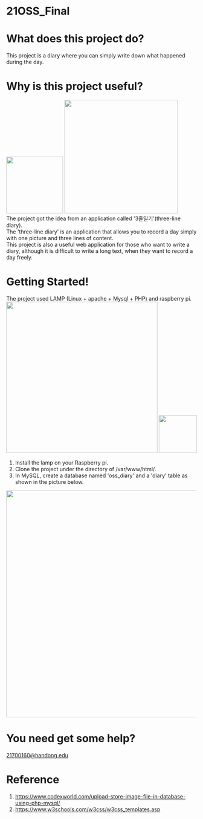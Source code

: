 # 21OSS_Final

# What does this project do?
This project is a diary where you can simply write down what happened during the day.

# Why is this project useful?
<img src="https://user-images.githubusercontent.com/49269070/121779610-8d106080-cbd7-11eb-97f1-40c108e14f8a.jpg" width=150>
<img src="https://user-images.githubusercontent.com/49269070/121779533-24c17f00-cbd7-11eb-8189-bc5787e65041.png" width=300><br/>
The project got the idea from an application called '3줄일기'(three-line diary).<br/>
The 'three-line diary' is an application that allows you to record a day simply with one picture and three lines of content.<br/>
This project is also a useful web application for those who want to write a diary, although it is difficult to write a long text, when they want to record a day freely.

# Getting Started!
The project used LAMP (Linux + apache + Mysql + PHP) and raspberry pi.
<img src="https://user-images.githubusercontent.com/49269070/121780619-28a3d000-cbdc-11eb-9bc4-907c6bbcf015.PNG" width=400>
<img src="https://user-images.githubusercontent.com/49269070/121780623-2a6d9380-cbdc-11eb-935c-c3d128316807.png" width=100>
1. Install the lamp on your Raspberry pi.
2. Clone the project under the directory of /var/www/html/.
3. In MySQL, create a database named 'oss_diary' and a 'diary' table as shown in the picture below.

<img src="https://user-images.githubusercontent.com/49269070/121779106-f93d9500-cbd4-11eb-9edf-0281aa316b7f.png" width=600>

# You need get some help?
21700160@handong.edu

# Reference
1.	https://www.codexworld.com/upload-store-image-file-in-database-using-php-mysql/
2.	https://www.w3schools.com/w3css/w3css_templates.asp
